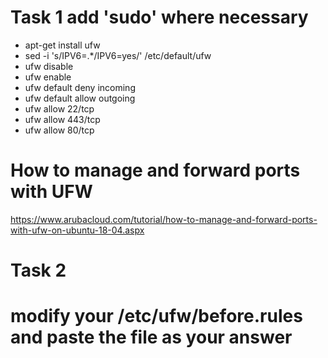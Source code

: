 # Task 1 add 'sudo' where necessary
  - apt-get install ufw
  - sed -i 's/IPV6=.*/IPV6=yes/' /etc/default/ufw
  - ufw disable
  - ufw enable
  - ufw default deny incoming
  - ufw default allow outgoing
  - ufw allow 22/tcp
  - ufw allow 443/tcp
  - ufw allow 80/tcp
# How to manage and forward ports with UFW
https://www.arubacloud.com/tutorial/how-to-manage-and-forward-ports-with-ufw-on-ubuntu-18-04.aspx

# Task 2
# modify your /etc/ufw/before.rules and paste the file as your answer
